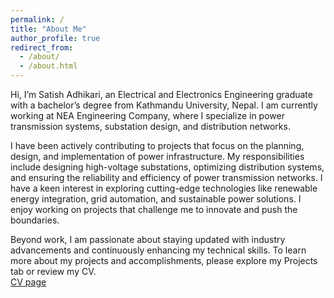 ```yaml
---
permalink: /
title: "About Me"
author_profile: true
redirect_from: 
  - /about/
  - /about.html
---
```


Hi, I’m Satish Adhikari, an Electrical and Electronics Engineering graduate with a bachelor’s degree from Kathmandu University, Nepal. I am currently working at NEA Engineering Company, where I specialize in power transmission systems, substation design, and distribution networks.<br>

I have been actively contributing to projects that focus on the planning, design, and implementation of power infrastructure. My responsibilities include designing high-voltage substations, optimizing distribution systems, and ensuring the reliability and efficiency of power transmission networks. I have a keen interest in exploring cutting-edge technologies like renewable energy integration, grid automation, and sustainable power solutions. I enjoy working on projects that challenge me to innovate and push the boundaries.<br>

Beyond work, I am passionate about staying updated with industry advancements and continuously enhancing my technical skills. To learn more about my projects and accomplishments, please explore my Projects tab or review my CV.<br>
[CV page](https://academicpages.github.io/cv)



